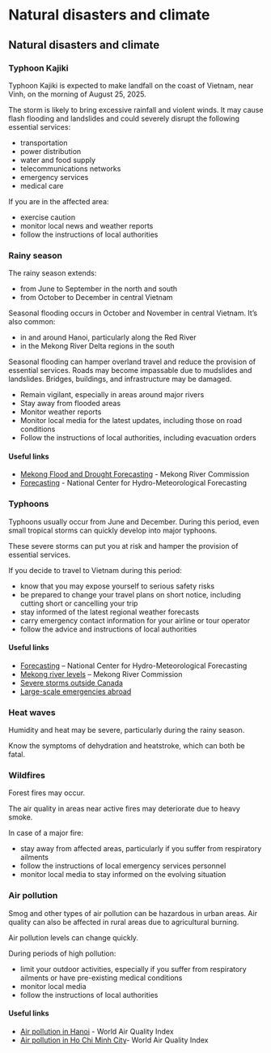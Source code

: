 # Natural disasters and climate

## Natural disasters and climate

### Typhoon Kajiki

Typhoon Kajiki is expected to make landfall on the coast of Vietnam, near Vinh, on the morning of August 25, 2025.

The storm is likely to bring excessive rainfall and violent winds. It may cause flash flooding and landslides and could severely disrupt the following essential services:

* transportation
* power distribution
* water and food supply
* telecommunications networks
* emergency services
* medical care

If you are in the affected area:

* exercise caution
* monitor local news and weather reports
* follow the instructions of local authorities

### Rainy season

The rainy season extends:

* from June to September in the north and south
* from October to December in central Vietnam

Seasonal flooding occurs in October and November in central Vietnam. It’s also common:

* in and around Hanoi, particularly along the Red River
* in the Mekong River Delta regions in the south

Seasonal flooding can hamper overland travel and reduce the provision of essential services. Roads may become impassable due to mudslides and landslides. Bridges, buildings, and infrastructure may be damaged.

* Remain vigilant, especially in areas around major rivers
* Stay away from flooded areas
* Monitor weather reports
* Monitor local media for the latest updates, including those on road conditions
* Follow the instructions of local authorities, including evacuation orders

#### Useful links

* [Mekong Flood and Drought Forecasting](https://www.mrcmekong.org/) - Mekong River Commission
* [Forecasting](https://nchmf.gov.vn/KttvsiteE/en-US/2/index.html) - National Center for Hydro-Meteorological Forecasting

### Typhoons

Typhoons usually occur from June and December. During this period, even small tropical storms can quickly develop into major typhoons.

These severe storms can put you at risk and hamper the provision of essential services.

If you decide to travel to Vietnam during this period:

* know that you may expose yourself to serious safety risks
* be prepared to change your travel plans on short notice, including cutting short or cancelling your trip
* stay informed of the latest regional weather forecasts
* carry emergency contact information for your airline or tour operator
* follow the advice and instructions of local authorities

#### Useful links

* [Forecasting](https://nchmf.gov.vn/KttvsiteE/en-US/2/index.html) – National Center for Hydro-Meteorological Forecasting
* [Mekong river levels](https://www.mrcmekong.org/) – Mekong River Commission
* [Severe storms outside Canada](https://travel.gc.ca/travelling/health-safety/hurricanes-typhoons-cyclones-monsoons)
* [Large-scale emergencies abroad](https://travel.gc.ca/assistance/emergency-info/large-scale-emergencies-abroad)

### Heat waves

Humidity and heat may be severe, particularly during the rainy season.

Know the symptoms of dehydration and heatstroke, which can both be fatal.

### Wildfires

Forest fires may occur.

The air quality in areas near active fires may deteriorate due to heavy smoke.

In case of a major fire:

* stay away from affected areas, particularly if you suffer from respiratory ailments
* follow the instructions of local emergency services personnel
* monitor local media to stay informed on the evolving situation

### Air pollution

Smog and other types of air pollution can be hazardous in urban areas. Air quality can also be affected in rural areas due to agricultural burning.

Air pollution levels can change quickly.

During periods of high pollution:

* limit your outdoor activities, especially if you suffer from respiratory ailments or have pre-existing medical conditions
* monitor local media
* follow the instructions of local authorities

#### Useful links

* [Air pollution in Hanoi](https://aqicn.org/city/hanoi/) - World Air Quality Index
* [Air pollution in Ho Chi Minh City](https://aqicn.org/station/vietnam/ho-chi-minh-city/us-consulate)- World Air Quality Index
